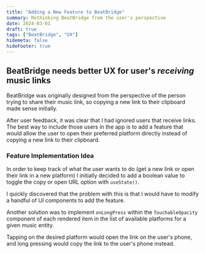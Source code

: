 ```yaml
---
title: "Adding a New Feature to BeatBridge"
summary: Rethinking BeatBridge from the user's perspective
date: 2024-03-01
draft: true
tags: ["BeatBridge", "UX"]
hidemeta: false
hideFooter: true
---
```


## BeatBridge needs better UX for user's *receiving* music links

BeatBridge was originally designed from the perspective of the person trying to share their music link, so copying a new link to their clipboard made sense initially.

After user feedback, it was clear that I had ignored users that receive links. The best way to include those users in the app is to add a feature that would allow the user to open their preferred platform directly instead of copying a new link to their clipboard.

### Feature Implementation Idea

In order to keep track of what the user wants to do (get a new link or open their link in a new platform) I initially decided to add a boolean value to toggle the copy or open URL option with `useState()`.

I quickly discovered that the problem with this is that I would have to modify a handful of UI components to add the feature.

Another solution was to implement `onLongPress` within the `TouchableOpacity` component of each rendered item in the list of available platforms for a given music entity.

Tapping on the desired platform would open the link on the user's phone, and long pressing would copy the link to the user's phone instead.
